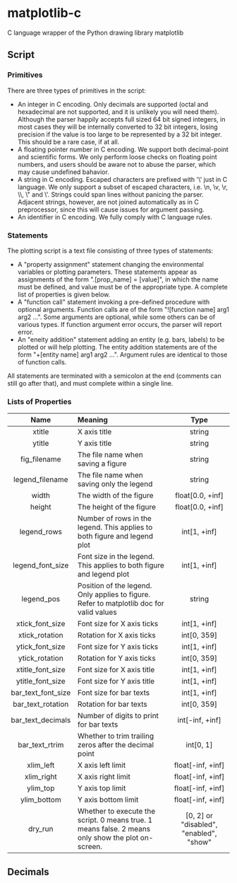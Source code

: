 # matplotlib-c
C language wrapper of the Python drawing library matplotlib

## Script

### Primitives

There are three types of primitives in the script:

- An integer in C encoding. Only decimals are supported (octal and hexadecimal are not supported, 
  and it is unlikely you will need them).
  Although the parser happily accepts full sized 64 bit signed integers, in most cases they will
  be internally converted to 32 bit integers, losing precision if the value is too large to be represented by a 
  32 bit integer.
  This should be a rare case, if at all.
- A floating pointer number in C encoding. We support both decimal-point and scientific forms.
  We only perform loose checks on floating point numbers, and users should be aware not to abuse the parser, which
  may cause undefined bahavior.
- A string in C encoding. Escaped characters are prefixed with '\\' just in C language. We only support a subset
  of escaped characters, i.e. \\n, \\v, \\r, \\\\, \\" and \\'. Strings could span lines without panicing the parser.
  Adjacent strings, however, are not joined automatically as in C preprocessor, since this will cause issues for 
  argument passing.
- An identifier in C encoding. We fully comply with C language rules.

### Statements

The plotting script is a text file consisting of three types of statements:

- A "property assignment" statement changing the environmental variables or plotting parameters. 
  These statements appear as assignments of the form ".\[prop_name\] = \[value\]", in which the name 
  must be defined, and value must be of the appropriate type.
  A complete list of properties is given below.
- A "function call" statement invoking a pre-defined procedure with optional arguments. 
  Function calls are of the form "!\[function name\] arg1 arg2 ...".
  Some arguments are optional, while some others can be of various types.
  If function argument error occurs, the parser will report error.
- An "eneity addition" statement adding an entity (e.g. bars, labels) to be plotted or will help plotting.
  The entity addition statements are of the form "+\[entity name\] arg1 arg2 ...".
  Argument rules are identical to those of function calls.

All statements are terminated with a semicolon at the end (comments can still go after that), and must complete
within a single line.

### Lists of Properties

| Name | Meaning | Type  |
|:----:|:--------|:-----:|
| xtitle | X axis title | string |
| ytitle | Y axis title | string |
| fig_filename | The file name when saving a figure | string |
| legend_filename | The file name when saving only the legend | string |
| width | The width of the figure | float\[0.0, +inf\] |
| height | The height of the figure | float\[0.0, +inf\] |
| legend_rows | Number of rows in the legend. This applies to both figure and legend plot | int\[1, +inf\] |
| legend_font_size | Font size in the legend. This applies to both figure and legend plot | int\[1, +inf\] |
| legend_pos | Position of the legend. Only applies to figure. Refer to matplotlib doc for valid values | string |
| xtick_font_size | Font size for X axis ticks | int\[1, +inf\] |
| xtick_rotation | Rotation for X axis ticks | int\[0, 359\] |
| ytick_font_size | Font size for Y axis ticks | int\[1, +inf\] |
| ytick_rotation | Rotation for Y axis ticks | int\[0, 359\] |
| xtitle_font_size | Font size for X axis title | int\[1, +inf\] |
| ytitle_font_size | Font size for Y axis title | int\[1, +inf\] |
| bar_text_font_size | Font size for bar texts | int\[1, +inf\] |
| bar_text_rotation | Rotation for bar texts | int\[0, 359\] |
| bar_text_decimals | Number of digits to print for bar texts | int\[-inf, +inf\] |
| bar_text_rtrim | Whether to trim trailing zeros after the decimal point | int\[0, 1\] |
| xlim_left | X axis left limit | float\[-inf, +inf\] |
| xlim_right | X axis right limit | float\[-inf, +inf\] |
| ylim_top | Y axis top limit | float\[-inf, +inf\] |
| ylim_bottom | Y axis bottom limit | float\[-inf, +inf\] |
| dry_run | Whether to execute the script. 0 means true. 1 means false. 2 means only show the plot on-screen. | \[0, 2\] or "disabled", "enabled", "show" |


## Decimals